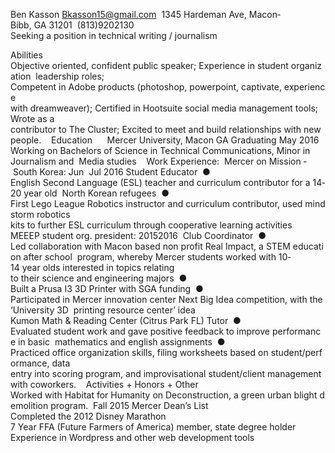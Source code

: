 Ben Kasson Bkasson15@gmail.com  1345 Hardeman Ave, Macon­Bibb, GA 31201  (813)­920­2130  Seeking a position in technical writing / journalism 

Abilities Objective oriented, confident public speaker; Experience in student organization  leadership roles;​ ​Competent in Adobe products (photoshop, powerpoint, captivate, experience  with dreamweaver); Certified in Hootsuite social media management tools; Wrote as a  contributor to The Cluster; Excited to meet and build relationships with new people.    Education      ​Mercer University, Macon GA Graduating May 2016  Working on Bachelors of Science in Technical Communications, Minor in ​Journalism and  Media studies    Work Experience:  Mercer on Mission ­ South Korea:​ Jun ­ Jul 2016 Student Educator  ● English Second Language (ESL) teacher and curriculum contributor for a 14­20 year old  North Korean refugees  ● First Lego League Robotics instructor and curriculum contributor, used mindstorm robotics  kits to further ESL curriculum through cooperative learning activities  MEEEP student org. president:​ 2015­2016  Club Coordinator  ● Led collaboration with Macon based non profit Real Impact, a STEM education after school  program, whereby Mercer students worked with 10­14 year olds interested in topics relating  to their science and engineering majors  ● Built a Prusa I3 3D Printer with SGA funding  ● Participated in Mercer innovation center Next Big Idea competition, with the ‘University 3D  printing resource center’ idea  Kumon Math & Reading Center​ (Citrus Park FL) Tutor  ● Evaluated student work and gave positive feedback to improve performance in basic  mathematics and english assignments  ● Practiced office organization skills, filing worksheets based on student/performance, data  entry into scoring program, and improvisational student/client management with coworkers.    Activities + Honors + Other  Worked with Habitat for Humanity on Deconstruction, a green urban blight demolition program.  Fall 2015 Mercer Dean’s List  Completed the 2012 Disney Marathon  7 Year FFA (Future Farmers of America) member, state degree holder  Experience in Wordpress and other web development tools 
